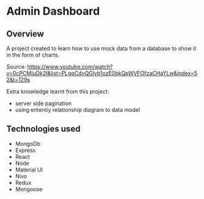 # Admin Dashboard

## Overview

A project created to learn how to use mock data from a database to show it in the form of charts.

Source: https://www.youtube.com/watch?v=0cPCMIuDk2I&list=PLgqCdvQGlyb1ozE0bkQeWVFOfzaCHaYLw&index=52&t=129s

Extra knowledge learnt from this project:

- server side pagination
- using ententiy relationship diagram to data model

## Technologies used

- MongoDb
- Express
- React
- Node
- Material UI
- Nivo
- Redux
- Mongoose

